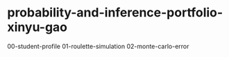 # probability-and-inference-portfolio-xinyu-gao
00-student-profile 
01-roulette-simulation
02-monte-carlo-error
